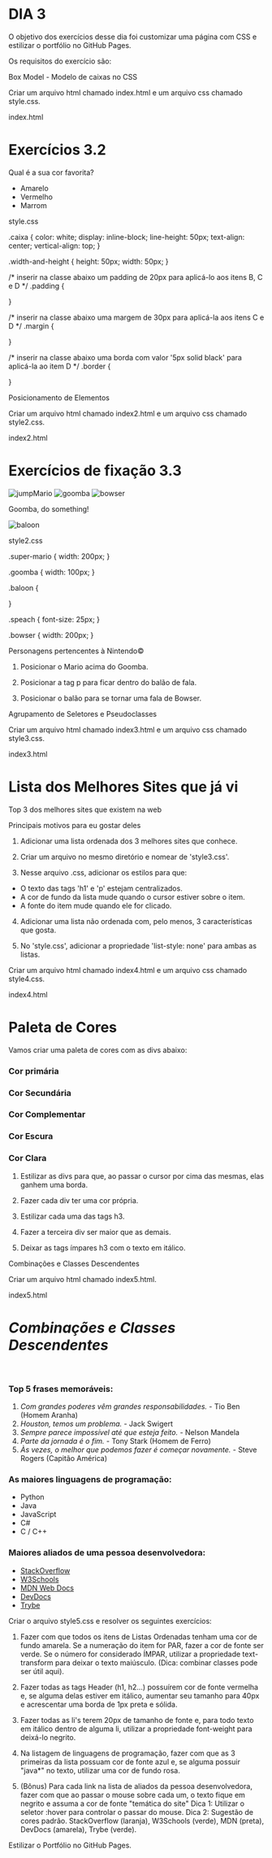 # DIA 3

O objetivo dos exercícios desse dia foi customizar uma página com CSS e estilizar o portfólio no GitHub Pages.

Os requisitos do exercício são:

Box Model - Modelo de caixas no CSS

Criar um arquivo html chamado index.html e um arquivo css chamado style.css.

index.html

<!DOCTYPE html>
<html lang="pt-br">
  <head>
    <meta charset="UTF-8">
    <title>HTML</title>
    <style></style>
  </head>
  <body>
    <h1>Exercícios 3.2</h1>
    <p>Qual é a sua cor favorita?</p>
    <ul>
      <li>Amarelo</li>
      <li>Vermelho</li>
      <li>Marrom</li>
    </ul>
  </body>
</html>

style.css

.caixa {
  color: white;
  display: inline-block;
  line-height: 50px;
  text-align: center;
  vertical-align: top;
}

.width-and-height {
  height: 50px;
  width: 50px;
}

/* inserir na classe abaixo um padding de 20px para aplicá-lo aos itens B, C e D */
.padding {

}

/* inserir na classe abaixo uma margem de 30px para aplicá-la aos itens C e D */
.margin {

}

/* inserir na classe abaixo uma borda com valor '5px solid black' para aplicá-la ao item D */
.border {
  
}

Posicionamento de Elementos

Criar um arquivo html chamado index2.html e um arquivo css chamado style2.css.

index2.html

<!DOCTYPE html>
<html lang="pt-br">
  <head>
    <meta charset="UTF-8">
    <title>Posicionamento de elementos</title>
    <link rel="stylesheet" href="./style2.css" />
  </head>
  <body>
    <h1>Exercícios de fixação 3.3</h1>
    <img src="https://bit.ly/39HLUyi" alt="jumpMario" class="super-mario" />
    <img src="https://bit.ly/3arGfMc" alt="goomba" class="goomba" />
    <img src="https://bit.ly/3AVnjks" alt="bowser" class="bowser" />
    <p class="speach">
      Goomba, do something!
    </p>
    <img src="https://bit.ly/3tmxgED" alt="baloon" class="baloon" />
  </body>
</html>

style2.css

.super-mario {
  width: 200px;
}

.goomba {
  width: 100px;
}

.baloon {

}

.speach {
  font-size: 25px;
}

.bowser {
  width: 200px;
}

Personagens pertencentes à Nintendo©
1. Posicionar o Mario acima do Goomba.

2. Posicionar a tag p para ficar dentro do balão de fala.

3. Posicionar o balão para se tornar uma fala de Bowser.

Agrupamento de Seletores e Pseudoclasses

Criar um arquivo html chamado index3.html e um arquivo css chamado style3.css.

index3.html

<!DOCTYPE html>
<html lang="pt-br">
  <head>
    <meta charset="UTF-8">
    <title>Agrupando Seletores</title>
    <link rel="stylesheet" href="style3.css">
  </head>
  <body>
    <h1>Lista dos Melhores Sites que já vi</h1>
    <p>Top 3 dos melhores sites que existem na web</p>
    <p>Principais motivos para eu gostar deles</p>
  </body>
</html>

1. Adicionar uma lista ordenada dos 3 melhores sites que conhece.

2. Criar um arquivo no mesmo diretório e nomear de 'style3.css'.

3. Nesse arquivo .css, adicionar os estilos para que:
  * O texto das tags 'h1' e 'p' estejam centralizados.
  * A cor de fundo da lista mude quando o cursor estiver sobre o item.
  * A fonte do item mude quando ele for clicado.

4. Adicionar uma lista não ordenada com, pelo menos, 3 características que gosta.

5. No 'style.css', adicionar a propriedade 'list-style: none' para ambas as listas.

Criar um arquivo html chamado index4.html e um arquivo css chamado style4.css.

index4.html

<!DOCTYPE html>
<html lang="pt-br">
<head>
  <meta charset="UTF-8">
  <title>Pseudoclasses</title>
  <link rel="stylesheet" href="style4.css">
</head>
<body>
  <h1>Paleta de Cores</h1>
  <p>Vamos criar uma paleta de cores com as divs abaixo:</p>
  <div>
    <h3>Cor primária</h3>
  </div>
  <div>
    <h3>Cor Secundária</h3>
  </div>
  <div>
    <h3>Cor Complementar</h3>
  </div>
  <div>
    <h3>Cor Escura</h3>
  </div>
  <div>
    <h3>Cor Clara</h3>
  </div>
</body>
</html>

1. Estilizar as divs para que, ao passar o cursor por cima das mesmas, elas ganhem uma borda.

2. Fazer cada div ter uma cor própria.

3. Estilizar cada uma das tags h3.

4. Fazer a terceira div ser maior que as demais.

5. Deixar as tags ímpares h3 com o texto em itálico.

Combinações e Classes Descendentes

Criar um arquivo html chamado index5.html.

index5.html

<!DOCTYPE html>
<html lang="pt-br">
  <head>
    <meta charset="UTF-8">
    <link rel="stylesheet" href="style.css">
    <title>#GoTrybe</title>
  </head>
  <body>
    <h1><em>Combinações e Classes Descendentes</em></h1>
    <br />
    <h3>Top 5 frases memoráveis:</h3>
    <ol>
      <li><em>Com grandes poderes vêm grandes responsabilidades.</em> - Tio Ben (Homem Aranha)</li>
      <li><em>Houston, temos um problema.</em> - Jack Swigert</li>
      <li><em>Sempre parece impossível até que esteja feito.</em> - Nelson Mandela</li>
      <li><em>Parte da jornada é o fim.</em> - Tony Stark (Homem de Ferro)</li>
      <li><em>Às vezes, o melhor que podemos fazer é começar novamente.</em> - Steve Rogers (Capitão América)</li>
    </ol>
    <h3>As maiores linguagens de programação:</h3>
    <ul>
      <li>Python</li>
      <li>Java</li>
      <li>JavaScript</li>
      <li>C#</li>
      <li>C / C++</li>
    </ul>
    <h3>Maiores aliados de uma pessoa desenvolvedora:</h3>
    <ul>
      <li>
        <a href="https://pt.stackoverflow.com/" target="_blank">StackOverflow</a>
      </li>
      <li>
        <a href="https://www.w3schools.com/" target="_blank">W3Schools</a>
      </li>
      <li>
        <a href="https://developer.mozilla.org/pt-BR/" target="_blank">MDN Web Docs</a>
      </li>
      <li>
        <a href="https://devdocs.io/" target="_blank">DevDocs</a>
      </li>
      <li>
        <a href="https://app.betrybe.com/" target="_blank">Trybe</a>
      </li>
    </ul>
  </body>
</html>

Criar o arquivo style5.css e resolver os seguintes exercícios:

1. Fazer com que todos os itens de Listas Ordenadas tenham uma cor de fundo amarela. Se a numeração do item for PAR, fazer a cor de fonte ser verde. Se o número for considerado ÍMPAR, utilizar a propriedade text-transform para deixar o texto maiúsculo. (Dica: combinar classes pode ser útil aqui).

2. Fazer todas as tags Header (h1, h2...) possuírem cor de fonte vermelha e, se alguma delas estiver em itálico, aumentar seu tamanho para 40px e acrescentar uma borda de 1px preta e sólida.

3. Fazer todas as li's terem 20px de tamanho de fonte e, para todo texto em itálico dentro de alguma li, utilizar a propriedade font-weight para deixá-lo negrito.

4. Na listagem de linguagens de programação, fazer com que as 3 primeiras da lista possuam cor de fonte azul e, se alguma possuir "java*" no texto, utilizar uma cor de fundo rosa.

5. (Bônus) Para cada link na lista de aliados da pessoa desenvolvedora, fazer com que ao passar o mouse sobre cada um, o texto fique em negrito e assuma a cor de fonte "temática do site"
Dica 1: Utilizar o seletor :hover para controlar o passar do mouse.
Dica 2: Sugestão de cores padrão. StackOverflow (laranja), W3Schools (verde), MDN (preta), DevDocs (amarela), Trybe (verde).

Estilizar o Portfólio no GitHub Pages.
